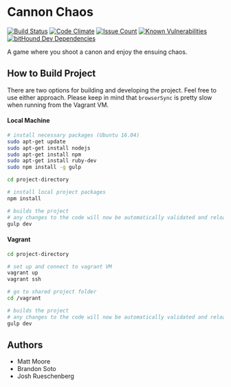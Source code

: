 # Cannon Chaos

[![Build Status](https://travis-ci.org/brandonsoto/Cannon_Game.svg?branch=development)](https://travis-ci.org/brandonsoto/Cannon_Game) [![Code Climate](https://codeclimate.com/github/brandonsoto/Cannon_Game/badges/gpa.svg)](https://codeclimate.com/github/brandonsoto/Cannon_Game) [![Issue Count](https://codeclimate.com/github/brandonsoto/Cannon_Game/badges/issue_count.svg)](https://codeclimate.com/github/brandonsoto/Cannon_Game) [![Known Vulnerabilities](https://snyk.io/test/github/brandonsoto/cannon_game/badge.svg)](https://snyk.io/test/github/brandonsoto/cannon_game) [![bitHound Dev Dependencies](https://www.bithound.io/github/brandonsoto/Cannon_Game/badges/devDependencies.svg)](https://www.bithound.io/github/brandonsoto/Cannon_Game/development/dependencies/npm)


A game where you shoot a canon and enjoy the ensuing chaos.

## How to Build Project

There are two options for building and developing the project. Feel free to use either approach. Please keep in mind that `browserSync` is pretty slow when running from the Vagrant VM.

#### Local Machine

```bash
# install necessary packages (Ubuntu 16.04)
sudo apt-get update
sudo apt-get install nodejs
sudo apt-get install npm
sudo apt-get install ruby-dev
sudo npm install -g gulp

cd project-directory

# install local project packages
npm install

# builds the project
# any changes to the code will now be automatically validated and reloaded in the browser
gulp dev
```

#### Vagrant

```bash
cd project-directory

# set up and connect to vagrant VM
vagrant up
vagrant ssh

# go to shared project folder
cd /vagrant

# builds the project
# any changes to the code will now be automatically validated and reloaded in the browser
gulp dev
```


## Authors
- Matt Moore
- Brandon Soto
- Josh Rueschenberg
